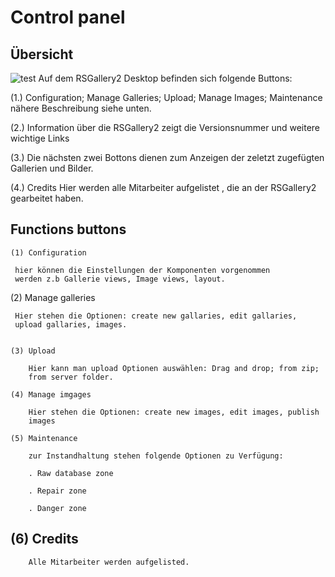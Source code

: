 # Control panel

## Übersicht

![test](/Bilder/Build01.create.png)
 Auf dem RSGallery2 Desktop befinden sich folgende Buttons:

(1.) Configuration; Manage Galleries; Upload; Manage Images; Maintenance
    nähere Beschreibung siehe unten.

(2.) Information über die RSGallery2  zeigt die Versionsnummer und weitere
    wichtige Links

(3.) Die nächsten zwei Bottons dienen zum Anzeigen der zeletzt zugefügten
    Gallerien und Bilder.

(4.) Credits
    Hier werden alle Mitarbeiter aufgelistet , die an der RSGallery2 gearbeitet
    haben.

  ## Functions buttons

    (1) Configuration

     hier können die Einstellungen der Komponenten vorgenommen
     werden z.b Gallerie views, Image views, layout.

   (2) Manage galleries

     Hier stehen die Optionen: create new gallaries, edit gallaries,
     upload gallaries, images.


    (3) Upload

        Hier kann man upload Optionen auswählen: Drag and drop; from zip;
        from server folder.

    (4) Manage imgages

        Hier stehen die Optionen: create new images, edit images, publish
        images

    (5) Maintenance

        zur Instandhaltung stehen folgende Optionen zu Verfügung:

        . Raw database zone

        . Repair zone

        . Danger zone

## (6) Credits

        Alle Mitarbeiter werden aufgelisted.
